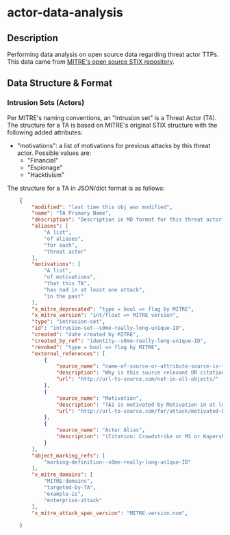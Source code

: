 # actor-data-analysis 

## Description

Performing data analysis on open source data regarding threat actor TTPs. This data came from [MITRE's open source STIX repository](https://github.com/mitre-attack/attack-stix-data/tree/master). 

## Data Structure & Format

### Intrusion Sets (Actors) 

Per MITRE's naming conventions, an "Intrusion set" is a Threat Actor (TA). The structure for a TA is based on MITRE's original STIX structure with the following added attributes: 

- "motivations": a list of motivations for previous attacks by this threat actor. Possible values are:
    - "Financial" 
    - "Espionage"
    - "Hacktivism"

The structure for a TA in JSON/dict format is as follows: 
```json 
    { 
        "modified": "last time this obj was modified", 
        "name": "TA Primary Name", 
        "description": "Description in MD format for this threat actor, most originally from MITRE.",
        "aliases": [ 
            "A list",
            "of aliases",
            "for each",
            "threat actor"
        ],
        "motivations": [
            "A list",
            "of motivations",
            "that this TA",
            "has had in at least one attack",
            "in the past"
        ],
        "x_mitre_deprecated": "type = bool => flag by MITRE",
        "x_mitre_version": "int/float => MITRE version",
        "type": "intrusion-set",
        "id": "intrusion-set--s0me-really-long-un1que-ID",
        "created": "date created by MITRE",
        "created_by_ref": "identity--s0me-really-long-un1que-ID",
        "revoked": "type = bool => flag by MITRE",
        "external_references": [
            {
                "source_name": "name-of-source-or-attribute-source-is-for",
                "description": "Why is this source relevant OR citation",
                "url": "http://url-to-source.com/not-in-all-objects/"
            },
            {
                "source_name": "Motivation",
                "description": "TA1 is motivated by Motivation in at least some of their operations",
                "url": "http://url-to-source.com/for/attack/motivated-by/Motivation"
            },
            {
                "source_name": "Actor Alias",
                "description": "(Citation: Crowdstrike or MS or Kapersky or something)"
            }
        ],
        "object_marking_refs": [
            "marking-definition--s0me-really-long-un1que-ID"
        ],
        "x_mitre_domains": [
            "MITRE-domains",
            "targeted-by-TA",
            "example-is",
            "enterprise-attack"
        ],
        "x_mitre_attack_spec_version": "MITRE.version.num",

    }
```